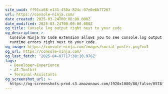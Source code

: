 ```yaml
---
site_uuid: ff91ca68-e131-450a-824c-07e0e6b77267
url: https://console-ninja.com/
date_created: 2025-03-24T00:00:00.000Z
date_modified: 2025-03-24T00:00:00.000Z
og_title: Console log output right next to your code
og_description: >-
  Console Ninja VS Code extension allows you to see console.log output and
  runtime errors right next to your code.
og_image: https://console-ninja.com/images/social-poster.png?v=3
og_url: https://console-ninja.com/
og_last_fetch: '2025-04-07T17:38:10.976Z'
tags:
  - Developer-Experience
  - AI-Toolkit
  - Terminal-Assistants
og_screenshot_url: >-
  https://og-screenshots-prod.s3.amazonaws.com/1920x1080/80/false/0578fd8ef3971e256c314ab4e4b00a4664738575664eeb51d237c244c6a4aaff.jpeg
---
```


